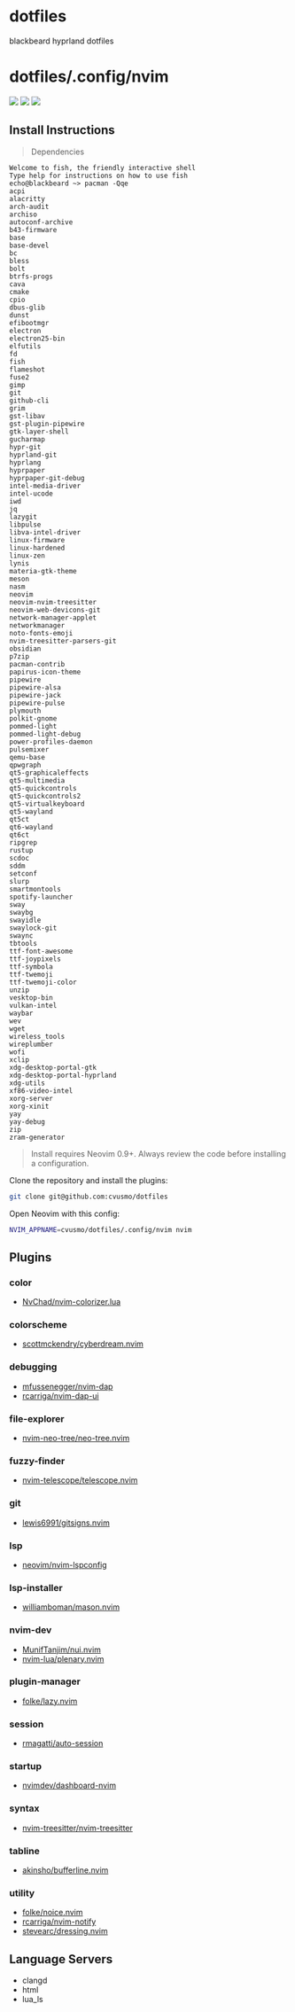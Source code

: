 # dotfiles
blackbeard hyprland dotfiles 
# dotfiles/.config/nvim

<a href="https://dotfyle.com/blacksheepcosmo/dotfiles-config-nvim"><img src="https://dotfyle.com/blacksheepcosmo/dotfiles-config-nvim/badges/plugins?style=flat" /></a>
<a href="https://dotfyle.com/blacksheepcosmo/dotfiles-config-nvim"><img src="https://dotfyle.com/blacksheepcosmo/dotfiles-config-nvim/badges/leaderkey?style=flat" /></a>
<a href="https://dotfyle.com/blacksheepcosmo/dotfiles-config-nvim"><img src="https://dotfyle.com/blacksheepcosmo/dotfiles-config-nvim/badges/plugin-manager?style=flat" /></a>


## Install Instructions

 > Dependencies
 ```
 Welcome to fish, the friendly interactive shell
Type help for instructions on how to use fish
echo@blackbeard ~> pacman -Qqe
acpi
alacritty
arch-audit
archiso
autoconf-archive
b43-firmware
base
base-devel
bc
bless
bolt
btrfs-progs
cava
cmake
cpio
dbus-glib
dunst
efibootmgr
electron
electron25-bin
elfutils
fd
fish
flameshot
fuse2
gimp
git
github-cli
grim
gst-libav
gst-plugin-pipewire
gtk-layer-shell
gucharmap
hypr-git
hyprland-git
hyprlang
hyprpaper
hyprpaper-git-debug
intel-media-driver
intel-ucode
iwd
jq
lazygit
libpulse
libva-intel-driver
linux-firmware
linux-hardened
linux-zen
lynis
materia-gtk-theme
meson
nasm
neovim
neovim-nvim-treesitter
neovim-web-devicons-git
network-manager-applet
networkmanager
noto-fonts-emoji
nvim-treesitter-parsers-git
obsidian
p7zip
pacman-contrib
papirus-icon-theme
pipewire
pipewire-alsa
pipewire-jack
pipewire-pulse
plymouth
polkit-gnome
pommed-light
pommed-light-debug
power-profiles-daemon
pulsemixer
qemu-base
qpwgraph
qt5-graphicaleffects
qt5-multimedia
qt5-quickcontrols
qt5-quickcontrols2
qt5-virtualkeyboard
qt5-wayland
qt5ct
qt6-wayland
qt6ct
ripgrep
rustup
scdoc
sddm
setconf
slurp
smartmontools
spotify-launcher
sway
swaybg
swayidle
swaylock-git
swaync
tbtools
ttf-font-awesome
ttf-joypixels
ttf-symbola
ttf-twemoji
ttf-twemoji-color
unzip
vesktop-bin
vulkan-intel
waybar
wev
wget
wireless_tools
wireplumber
wofi
xclip
xdg-desktop-portal-gtk
xdg-desktop-portal-hyprland
xdg-utils
xf86-video-intel
xorg-server
xorg-xinit
yay
yay-debug
zip
zram-generator
```

 > Install requires Neovim 0.9+. Always review the code before installing a configuration.

Clone the repository and install the plugins:

```sh
git clone git@github.com:cvusmo/dotfiles
```

Open Neovim with this config:

```sh
NVIM_APPNAME=cvusmo/dotfiles/.config/nvim nvim
```

## Plugins

### color

+ [NvChad/nvim-colorizer.lua](https://dotfyle.com/plugins/NvChad/nvim-colorizer.lua)
### colorscheme

+ [scottmckendry/cyberdream.nvim](https://dotfyle.com/plugins/scottmckendry/cyberdream.nvim)
### debugging

+ [mfussenegger/nvim-dap](https://dotfyle.com/plugins/mfussenegger/nvim-dap)
+ [rcarriga/nvim-dap-ui](https://dotfyle.com/plugins/rcarriga/nvim-dap-ui)
### file-explorer

+ [nvim-neo-tree/neo-tree.nvim](https://dotfyle.com/plugins/nvim-neo-tree/neo-tree.nvim)
### fuzzy-finder

+ [nvim-telescope/telescope.nvim](https://dotfyle.com/plugins/nvim-telescope/telescope.nvim)
### git

+ [lewis6991/gitsigns.nvim](https://dotfyle.com/plugins/lewis6991/gitsigns.nvim)
### lsp

+ [neovim/nvim-lspconfig](https://dotfyle.com/plugins/neovim/nvim-lspconfig)
### lsp-installer

+ [williamboman/mason.nvim](https://dotfyle.com/plugins/williamboman/mason.nvim)
### nvim-dev

+ [MunifTanjim/nui.nvim](https://dotfyle.com/plugins/MunifTanjim/nui.nvim)
+ [nvim-lua/plenary.nvim](https://dotfyle.com/plugins/nvim-lua/plenary.nvim)
### plugin-manager

+ [folke/lazy.nvim](https://dotfyle.com/plugins/folke/lazy.nvim)
### session

+ [rmagatti/auto-session](https://dotfyle.com/plugins/rmagatti/auto-session)
### startup

+ [nvimdev/dashboard-nvim](https://dotfyle.com/plugins/nvimdev/dashboard-nvim)
### syntax

+ [nvim-treesitter/nvim-treesitter](https://dotfyle.com/plugins/nvim-treesitter/nvim-treesitter)
### tabline

+ [akinsho/bufferline.nvim](https://dotfyle.com/plugins/akinsho/bufferline.nvim)
### utility

+ [folke/noice.nvim](https://dotfyle.com/plugins/folke/noice.nvim)
+ [rcarriga/nvim-notify](https://dotfyle.com/plugins/rcarriga/nvim-notify)
+ [stevearc/dressing.nvim](https://dotfyle.com/plugins/stevearc/dressing.nvim)
## Language Servers

+ clangd
+ html
+ lua_ls
